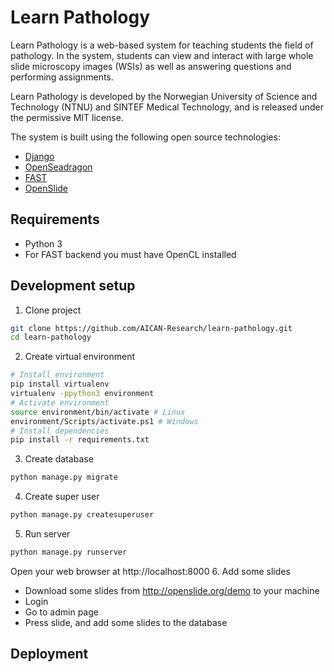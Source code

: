 Learn Pathology
=====================

Learn Pathology is a web-based system for teaching students 
the field of pathology. In the system, students can view and interact with
large whole slide microscopy images (WSIs) as well as answering questions
and performing assignments.

Learn Pathology is developed by the Norwegian University of Science and Technology (NTNU)
and SINTEF Medical Technology, and is released under the permissive MIT license.

The system is built using the following open source technologies:
* [Django](https://www.djangoproject.com/)
* [OpenSeadragon](https://openseadragon.github.io)
* [FAST](https://fast.eriksmistad.no)
* [OpenSlide](https://openslide.org)

Requirements
-------------------
* Python 3
* For FAST backend you must have OpenCL installed

Development setup
-------------------
1. Clone project
```bash
git clone https://github.com/AICAN-Research/learn-pathology.git
cd learn-pathology
```
2. Create virtual environment
```bash
# Install environment
pip install virtualenv
virtualenv -ppython3 environment
# Activate environment
source environment/bin/activate # Linux
environment/Scripts/activate.ps1 # Windows
# Install dependencies
pip install -r requirements.txt
```
3. Create database
```bash
python manage.py migrate
```
4. Create super user
```bash
python manage.py createsuperuser
```
5. Run server
```bash
python manage.py runserver
```
Open your web browser at http://localhost:8000
6. Add some slides
- Download some slides from http://openslide.org/demo to your machine
- Login
- Go to admin page
- Press slide, and add some slides to the database

Deployment
-------------------